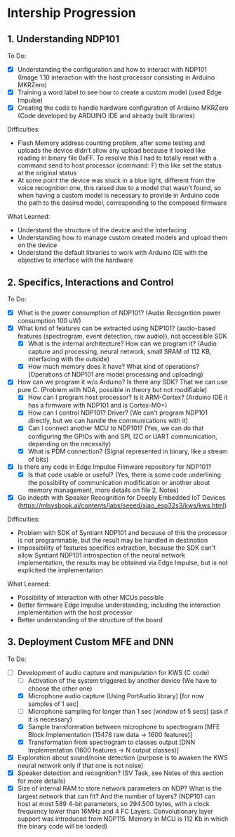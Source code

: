 # Intership Progression

## 1. Understanding NDP101

To Do:<br>

- [X] Understanding the configuration and how to interact with NDP101 (Image 1.10 interaction with the host processor consisting in Arduino MKRZero)
- [X] Training a word label to see how to create a custom model (used Edge Impulse)
- [X] Creating the code to handle hardware configuration of Arduino MKRZero (Code developed by ARDUINO IDE and already built libraries)

Difficulties:<br>

* Flash Memory address counting problem, after some testing and uploads the device didn’t allow any upload because it looked like reading in binary file 0xFF. To resolve this I had to totally reset with a command send to host processor (command: F) this like set the status at the original status
* At some point the device was stuck in a blue light, different from the voice recognition one, this raised due to a model that wasn’t found, so when having a custom model is necessary to provide in Arduino code the path to the desired model, corresponding to the composed firmware

What Learned:<br>

* Understand the structure of the device and the interfacing
* Understanding how to manage custom created models and upload them on the device
* Understand the default libraries to work with Arduino IDE with the objective to interface with the hardware

## 2. Specifics, Interactions and Control

To Do:<br>

- [X] What is the power consumption of NDP101? (Audio Recognition power consumption 100 uW)
- [X] What kind of features can be extracted using NDP101? (audio-based features (spectrogram, event detection, raw audio)), not accessible SDK
    - [X] What is the internal architecture? How can we program it? (Audio capture and processing, neural network, small SRAM of 112 KB, interfacing with the outside)
    - [X] How much memory does it have? What kind of operations? (Operations of NDP101 are model processing and uploading)
- [X] How can we program it w/o Arduino? Is there any SDK? That we can use pure C. (Problem with NDA, possible in theory but not modifiable) 
    - [X] How can I program host processor? Is it ARM-Cortex? (Arduino IDE it has a firmware with NDP101 and is Cortex-M0+)
    - [X] How can I control NDP101? Driver? (We can't program NDP101 directly, but we can handle the communications with it)
    - [X] Can I connect another MCU to NDP101?  (Yes, we can do that configuring the GPIOs with and SPI, I2C or UART communication, depending on the necessity)
    - [X] What is PDM connection? (Signal represented in binary, like a stream of bits)
- [X] Is there any code in Edge Impulse Filmware repository for NDP101?
    - [X] Is that code usable or useful? (Yes, there is some code underlining the possibility of communication modification or another about memory management, more details on file 2. Notes)
- [X] Go indepth with Speaker Recognition for Deeply Embedded IoT Devices (https://mlsysbook.ai/contents/labs/seeed/xiao_esp32s3/kws/kws.html)

Difficulties:<br>

* Problem with SDK of Syntiant NDP101 and because of this the processor is not programmable, but the result may be handled in destination
* Impossibility of features specifics extraction, because the SDK can't allow Syntiant NDP101 introspection of the neural network implementation, the results may be obtained via Edge Impulse, but is not explicited the implementation

What Learned:<br>

* Possibility of interaction with other MCUs possible
* Better firmware Edge Impulse understanding, including the interaction implementation with the host processor
* Better understanding of the structure of the board

## 3. Deployment Custom MFE and DNN

To Do:<br>

- [ ] Development of audio capture and manipulation for KWS (C code)
    - [ ] Activation of the system triggered by another device (We have to choose the other one)
    - [X] Microphone audio capture (Using PortAudio library) [for now samples of 1 sec]
    - [ ] Microphone sampling for longer than 1 sec [window of 5 secs] (ask if it is necessary)
    - [X] Sample transformation between microphone to spectrogram [MFE Block Implementation (15478 raw data -> 1600 features)]
    - [X] Transformation from spectrogram to classes output [DNN Implementation (1600 features -> N output classes)]
- [X] Exploration about sound/noise detection (purpose is to awaken the KWS neural network only if that one is not noise)
- [X] Speaker detection and recognition? (SV Task, see Notes of this section for more details)
- [X] Size of internal RAM to store network parameters on NDP? What is the largest network that can fit? And the number of layers? (NDP101 can host at most 589 4-bit parameters, so 294.500 bytes, with a clock frequency lower than 16MHz and 4 FC Layers. Convolutionary layer support was introduced from NDP115. Memory in MCU is 112 Kb in which the binary code will be loaded)

